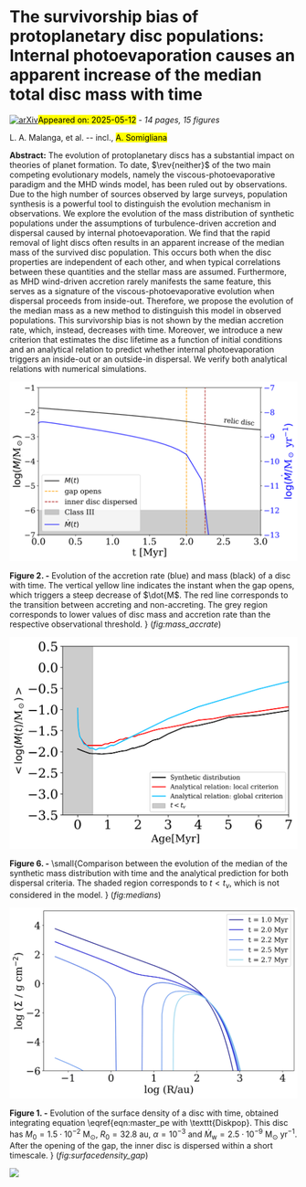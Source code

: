 <div class="macros" style="visibility:hidden;">
$\newcommand{\ensuremath}{}$
$\newcommand{\xspace}{}$
$\newcommand{\object}[1]{\texttt{#1}}$
$\newcommand{\farcs}{{.}''}$
$\newcommand{\farcm}{{.}'}$
$\newcommand{\arcsec}{''}$
$\newcommand{\arcmin}{'}$
$\newcommand{\ion}[2]{#1#2}$
$\newcommand{\textsc}[1]{\textrm{#1}}$
$\newcommand{\hl}[1]{\textrm{#1}}$
$\newcommand{\footnote}[1]{}$
$\newcommand{\tildea}[1]{\overset{\sim}{#1}}$
$\newcommand{\rev}[1]{#1}$
$\newcommand{\theequation}{A.\arabic{equation}}$</div>



<div id="title">

# The survivorship bias of protoplanetary disc populations: Internal photoevaporation causes an apparent increase of the median total disc mass with time

</div>
<div id="comments">

[![arXiv](https://img.shields.io/badge/arXiv-2505.05578-b31b1b.svg)](https://arxiv.org/abs/2505.05578)<mark>Appeared on: 2025-05-12</mark> -  _14 pages, 15 figures_

</div>
<div id="authors">

L. A. Malanga, et al. -- incl., <mark>A. Somigliana</mark>

</div>
<div id="abstract">

**Abstract:** The evolution of protoplanetary discs has a substantial impact on theories of planet formation.   To date, $\rev{neither}$ of the two main competing evolutionary models, namely the viscous-photoevaporative paradigm and the MHD winds model, has been ruled out by observations.   Due to the high number of sources observed by large surveys, population synthesis is a powerful tool to distinguish the evolution mechanism in observations.   We explore the evolution of the mass distribution of synthetic populations under the assumptions of turbulence-driven accretion and dispersal caused by internal photoevaporation.   We find that the rapid removal of light discs often results in an apparent increase of the median mass of the survived disc population.   This occurs both when the disc properties are independent of each other, and when typical correlations between these quantities and the stellar mass are assumed.   Furthermore, as MHD wind-driven accretion rarely manifests the same feature, this serves as a signature of the viscous-photoevaporative evolution when dispersal proceeds from inside-out.   Therefore, we propose the evolution of the median mass as a new method to distinguish this model in observed populations.   This survivorship bias is not shown by the median accretion rate, which, instead, decreases with time.   Moreover, we introduce a new criterion that estimates the disc lifetime as a function of initial conditions and an analytical relation to predict whether internal photoevaporation triggers an inside-out or an outside-in dispersal.   We verify both analytical relations with numerical simulations.

</div>

<div id="div_fig1">

<img src="tmp_2505.05578/./mass_accrate.png" alt="Fig2" width="100%"/>

**Figure 2. -** Evolution of the accretion rate (blue) and mass (black) of a disc with time. The vertical yellow line indicates the instant when the gap opens, which triggers a steep decrease of $\dot{M$. The red line corresponds to the transition between accreting and non-accreting. The grey region corresponds to lower values of disc mass and accretion rate than the respective observational threshold.
        } (*fig:mass_accrate*)

</div>
<div id="div_fig2">

<img src="tmp_2505.05578/./medians.png" alt="Fig6" width="100%"/>

**Figure 6. -** \small{Comparison between the evolution of the median of the synthetic mass distribution with time and the analytical prediction for both dispersal criteria. The shaded region corresponds to $t<t_\nu$, which is not considered in the model.
        } (*fig:medians*)

</div>
<div id="div_fig3">

<img src="tmp_2505.05578/./surface_density.png" alt="Fig1" width="100%"/>

**Figure 1. -** Evolution of the surface density of a disc with time, obtained integrating equation \eqref{eqn:master_pe with \texttt{Diskpop}. This disc has $M_0 = 1.5 \cdot 10^{-2}$ M$_\odot$, $R_0 = 32.8$ au, $\alpha = 10^{-3}$ and $\dot{M}_\text{w} = 2.5 \cdot 10^{-9}$ M$_\odot$ yr$^{-1}$. After the opening of the gap, the inner disc is dispersed within a short timescale.
        } (*fig:surfacedensity_gap*)

</div><div id="qrcode"><img src=https://api.qrserver.com/v1/create-qr-code/?size=100x100&data="https://arxiv.org/abs/2505.05578"></div>